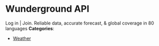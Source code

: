 # Wunderground API


Log in | Join. Reliable data, accurate forecast, & global coverage in 80 languages
**Categories**:

- [Weather](https://github/awesome-apis/awesome-apis#weather)



